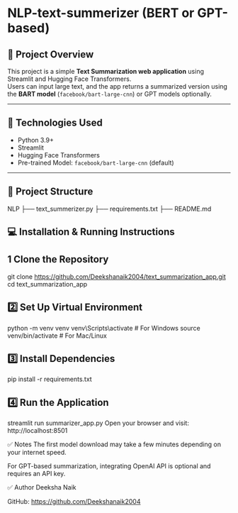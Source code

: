 # NLP-text-summerizer (BERT or GPT-based)

## 📖 Project Overview

This project is a simple **Text Summarization web application** using Streamlit and Hugging Face Transformers.  
Users can input large text, and the app returns a summarized version using the **BART model** (`facebook/bart-large-cnn`) or GPT models optionally.

---

## 🚀 Technologies Used
- Python 3.9+
- Streamlit
- Hugging Face Transformers
- Pre-trained Model: `facebook/bart-large-cnn` (default)

---

## 📂 Project Structure
NLP
├── text_summerizer.py
├── requirements.txt
├── README.md


## 💻 Installation & Running Instructions

## 1️ Clone the Repository
git clone https://github.com/Deekshanaik2004/text_summarization_app.git 
cd text_summarization_app

## 2️⃣ Set Up Virtual Environment
python -m venv venv
venv\Scripts\activate  # For Windows
source venv/bin/activate  # For Mac/Linux

## 3️⃣ Install Dependencies
pip install -r requirements.txt

## 4️⃣ Run the Application
streamlit run summarizer_app.py
Open your browser and visit:
http://localhost:8501

✅ Notes
The first model download may take a few minutes depending on your internet speed.

For GPT-based summarization, integrating OpenAI API is optional and requires an API key.

✅ Author
Deeksha Naik

GitHub: https://github.com/Deekshanaik2004




